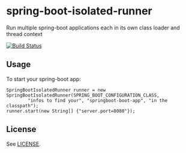 
# spring-boot-isolated-runner
Run multiple spring-boot applications each in its own class loader and thread context

[![Build Status](https://travis-ci.com/bderancourt/spring-boot-isolated-runner.svg?branch=master)](https://travis-ci.com/bderancourt/spring-boot-isolated-runner)

## Usage

To start your spring-boot app:

    SpringBootIsolatedRunner runner = new SpringBootIsolatedRunner(SPRING_BOOT_CONFIGURATION_CLASS,
            "infos to find your", "springboot-boot-app", "in the classpath");
    runner.start(new String[] {"server.port=8080"});


## License

See [LICENSE](LICENSE).